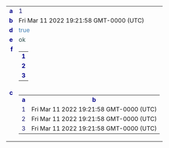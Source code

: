 <span class="avalue"><table class="njsmap_table"><tr><td class="njsmap_tablecell" style="text-align: right; vertical-align: top"><span style="color: darkblue;font-weight: bold;">a</span></td><td class="njsmap_tablecell"><span style="color: midnightblue">1</span></td></tr><tr><td class="njsmap_tablecell" style="text-align: right; vertical-align: top"><span style="color: darkblue;font-weight: bold;">b</span></td><td class="njsmap_tablecell">Fri Mar 11 2022 19:21:58 GMT-0000 (UTC)</td></tr><tr><td class="njsmap_tablecell" style="text-align: right; vertical-align: top"><span style="color: darkblue;font-weight: bold;">d</span></td><td class="njsmap_tablecell"><span style="color: steelblue">true</span></td></tr><tr><td class="njsmap_tablecell" style="text-align: right; vertical-align: top"><span style="color: darkblue;font-weight: bold;">e</span></td><td class="njsmap_tablecell"><span style="color: DarkSlateGray">ok</span></td></tr><tr><td class="njsmap_tablecell" style="text-align: right; vertical-align: top"><span style="color: darkblue;font-weight: bold;">f</span></td><td class="njsmap_tablecell"><table class="njsmap_table"><tr><td class="njsmap_tablecell" style="text-align: center"><span style="color: darkblue;font-weight: bold;">1</span></td></tr><tr><td class="njsmap_tablecell" style="text-align: center"><span style="color: darkblue;font-weight: bold;">2</span></td></tr><tr><td class="njsmap_tablecell" style="text-align: center"><span style="color: darkblue;font-weight: bold;">3</span></td></tr></table></td></tr><tr><td class="njsmap_tablecell" style="text-align: right; vertical-align: top"><span style="color: darkblue;font-weight: bold;">c</span></td><td class="njsmap_tablecell"><table class="njsmap_table"><tr><td class="njsmap_tablehead" style="text-align: center"><span style="color: darkblue;font-weight: bold;">a</span></td><td class="njsmap_tablehead" style="text-align: center"><span style="color: darkblue;font-weight: bold;">b</span></td></tr><tr><td class="njsmap_tablecell" style="text-align: center"><span style="color: midnightblue">1</span></td><td class="njsmap_tablecell" style="text-align: center">Fri Mar 11 2022 19:21:58 GMT-0000 (UTC)</td></tr><tr><td class="njsmap_tablecell" style="text-align: center"><span style="color: midnightblue">2</span></td><td class="njsmap_tablecell" style="text-align: center">Fri Mar 11 2022 19:21:58 GMT-0000 (UTC)</td></tr><tr><td class="njsmap_tablecell" style="text-align: center"><span style="color: midnightblue">3</span></td><td class="njsmap_tablecell" style="text-align: center">Fri Mar 11 2022 19:21:58 GMT-0000 (UTC)</td></tr></table></td></tr></table></span>
